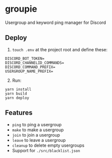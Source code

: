 # groupie
Usergroup and keyword ping manager for Discord

## Deploy
1. `touch .env` at the project root and define these:
```
DISCORD_BOT_TOKEN=
DISCORD_CHANNELID_COMMANDS=
DISCORD_COMMAND_PREFIX=
USERGROUP_NAME_PREFIX=
```
2. Run:
```
yarn install
yarn build
yarn deploy
```

## Features
- `ping` to ping a usergroup
- `make` to make a usergroup
- `join` to join a usergroup
- `leave` to leave a usergroup
- `cleanup` to delete empty usergroups
- Support for `./src/blacklist.json`